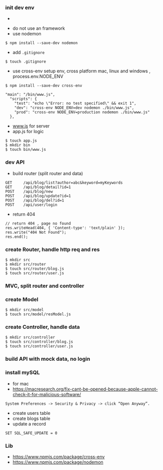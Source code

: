 ### init dev env
- ```npm init -y'
- do not use an framework
- use nodemon
```
$ npm install --save-dev nodemon
```
- add ```.gitignore```
```
$ touch .gitignore
```
- use cross-env setup env, cross platform mac, linux and windows , process.env.NODE_ENV

```
$ npm install --save-dev cross-env
```
```
"main": "/bin/www.js",
  "scripts": {
    "test": "echo \"Error: no test specified\" && exit 1",
    "dev": "cross-env NODE_ENV=dev nodemon ./bin/www.js",
    "prod": "cross-env NODE_ENV=production nodemon ./bin/www.js"
  },
```
- www.js for server
- app.js for logic
```
$ touch app.js
$ mkdir bin
$ touch bin/www.js
```
### dev API
- build router (split router and data)
```
GET     /api/blog/list?author=abc&keyword=myKeywords  
GET     /api/blog/detail?id=1
POST    /api/blog/new
POST    /api/blog/update?id=1
POST    /api/blog/del?id=1
POST    /api/user/login
```
- return 404
```
// return 404 , page no found
res.writeHead(404, { 'Content-type': 'text/plain' });
res.write("404 Not Found");
res.end();
```
### create Router, handle http req and res
```
$ mkdir src
$ mkdir src/router
$ touch src/router/blog.js
$ touch src/router/user.js
```
### MVC, split router and controller
### create Model
```
$ mkdir src/model
$ touch src/model/resModel.js
```
### create Controller, handle data 
```
$ mkdir src/controller
$ touch src/controller/blog.js
$ touch src/controller/user.js
```
### build API with mock data, no login

### install mySQL
- for mac
- https://macresearch.org/fix-cant-be-opened-because-apple-cannot-check-it-for-malicious-software/
```
System Preferences -> Security & Privacy -> click “Open Anyway”.
```
- create users table
- create blogs table
- update a record
```
SET SQL_SAFE_UPDATE = 0
```
### Lib
- https://www.npmjs.com/package/cross-env
- https://www.npmjs.com/package/nodemon